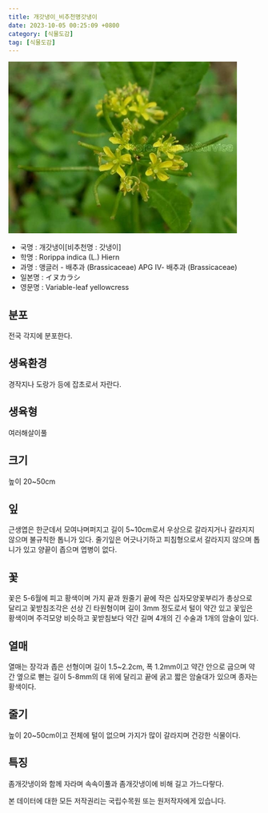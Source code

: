 ```yaml
---
title: 개갓냉이_비추천명갓냉이
date: 2023-10-05 00:25:09 +0800
category: [식물도감]
tag: [식물도감]
---
```




![개갓냉이[비추천명 : 갓냉이]](/assets/img/fileUpload/plants/basic/Cruciferae/Rorippa/8589/2_th2.JPG)
- 국명 : 개갓냉이[비추천명 : 갓냉이]
- 학명 : Rorippa indica (L.) Hiern
- 과명 : 앵글러 - 배추과 (Brassicaceae) APG Ⅳ- 배추과 (Brassicaceae)
- 일본명 : イヌカラシ
- 영문명 : Variable-leaf yellowcress


## 분포
전국 각지에 분포한다.
## 생육환경
경작지나 도랑가 등에 잡초로서 자란다.
## 생육형
여러해살이풀
## 크기
높이 20~50cm
## 잎
근생엽은 한군데서 모여나며퍼지고 길이 5~10cm로서 우상으로 갈라지거나 갈라지지 않으며 불규칙한 톱니가 있다. 줄기잎은 어긋나기하고 피침형으로서 갈라지지 않으며 톱니가 있고 양끝이 좁으며 엽병이 없다.
## 꽃
꽃은 5-6월에 피고 황색이며 가지 끝과 원줄기 끝에 작은 십자모양꽃부리가 총상으로 달리고 꽃받침조각은 선상 긴 타원형이며 길이 3mm 정도로서 털이 약간 있고 꽃잎은 황색이며 주걱모양 비슷하고 꽃받침보다 약간 길며 4개의 긴 수술과 1개의 암술이 있다.
## 열매
열매는 장각과 좁은 선형이며 길이 1.5~2.2cm, 폭 1.2mm이고 약간 안으로 굽으며 약간 옆으로 뻗는 길이 5-8mm의 대 위에 달리고 끝에 굵고 짧은 암술대가 있으며 종자는 황색이다.
## 줄기
높이 20~50cm이고 전체에 털이 없으며 가지가 많이 갈라지며 건강한 식물이다.
## 특징
좀개갓냉이와 함께 자라며 속속이풀과 좀개갓냉이에 비해 길고 가느다랗다.






본 데이터에 대한 모든 저작권리는 국립수목원 또는 원저작자에게 있습니다.
